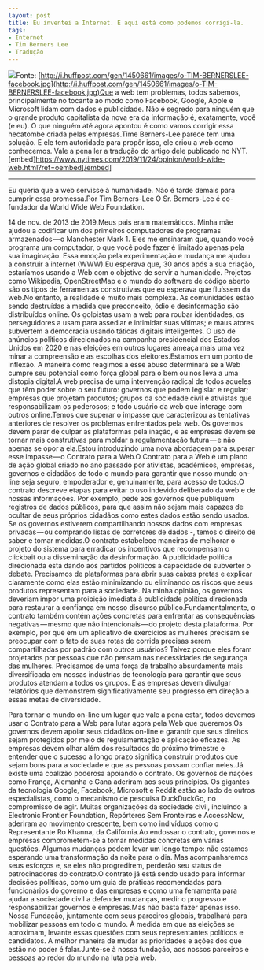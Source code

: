 ```yaml
---
layout: post
title: Eu inventei a Internet. E aqui está como podemos corrigi-la.
tags:
- Internet
- Tim Berners Lee
- Tradução
---
```


![](https://cdn-images-1.medium.com/max/2560/1*cA3ArcgFpux2zmLq5kZ7ig.jpeg)Fonte: 
[http://i.huffpost.com/gen/1450661/images/o-TIM-BERNERSLEE-facebook.jpg](http://i.huffpost.com/gen/1450661/images/o-TIM-BERNERSLEE-facebook.jpg)Que a web tem problemas, todos sabemos, principalmente no tocante ao modo como Facebook, Google, Apple e Microsoft lidam com dados e publicidade. Não é segredo para ninguém que o grande produto capitalista da nova era da informação é, exatamente, você (e eu). O que ninguém até agora apontou é como vamos corrigir essa hecatombe criada pelas empresas.Time Berners-Lee parece tem uma solução. E ele tem autoridade para propôr isso, ele criou a web como conhecemos. Vale a pena ler a tradução do artigo dele publicado no NYT.[embed]https://www.nytimes.com/2019/11/24/opinion/world-wide-web.html?ref=oembed[/embed]
****
Eu queria que a web servisse à humanidade. Não é tarde demais para cumprir essa promessa.Por Tim Berners-Lee
O Sr. Berners-Lee é co-fundador da World Wide Web Foundation.

14 de nov. de 2013 de 2019.Meus pais eram matemáticos. Minha mãe ajudou a codificar um dos primeiros computadores de programas armazenados — o Manchester Mark 1. Eles me ensinaram que, quando você programa um computador, o que você pode fazer é limitado apenas pela sua imaginação. Essa emoção pela experimentação e mudança me ajudou a construir a internet (WWW).Eu esperava que, 30 anos após a sua criação, estaríamos usando a Web com o objetivo de servir a humanidade. Projetos como Wikipedia, OpenStreetMap e o mundo do software de código aberto são os tipos de ferramentas construtivas que eu esperava que fluíssem da web.No entanto, a realidade é muito mais complexa. As comunidades estão sendo destruídas à medida que preconceito, ódio e desinformação são distribuídos online. Os golpistas usam a web para roubar identidades, os perseguidores a usam para assediar e intimidar suas vítimas; e maus atores subvertem a democracia usando táticas digitais inteligentes. O uso de anúncios políticos direcionados na campanha presidencial dos Estados Unidos em 2020 e nas eleições em outros lugares ameaça mais uma vez minar a compreensão e as escolhas dos eleitores.Estamos em um ponto de inflexão. A maneira como reagimos a esse abuso determinará se a Web cumpre seu potencial como força global para o bem ou nos leva a uma distopia digital.A web precisa de uma intervenção radical de todos aqueles que têm poder sobre o seu futuro: governos que podem legislar e regular; empresas que projetam produtos; grupos da sociedade civil e ativistas que responsabilizam os poderosos; e todo usuário da web que interage com outros online.Temos que superar o impasse que caracterizou as tentativas anteriores de resolver os problemas enfrentados pela web. Os governos devem parar de culpar as plataformas pela inação, e as empresas devem se tornar mais construtivas para moldar a regulamentação futura — e não apenas se opor a ela.Estou introduzindo uma nova abordagem para superar esse impasse — o Contrato para a Web.O Contrato para a Web é um plano de ação global criado no ano passado por ativistas, acadêmicos, empresas, governos e cidadãos de todo o mundo para garantir que nosso mundo on-line seja seguro, empoderador e, genuinamente, para acesso de todos.O contrato descreve etapas para evitar o uso indevido deliberado da web e de nossas informações. Por exemplo, pede aos governos que publiquem registros de dados públicos, para que assim não sejam mais capazes de ocultar de seus próprios cidadãos como estes dados estão sendo usados. Se os governos estiverem compartilhando nossos dados com empresas privadas — ou comprando listas de corretores de dados -, temos o direito de saber e tomar medidas.O contrato estabelece maneiras de melhorar o projeto do sistema para erradicar os incentivos que recompensam o clickbait ou a disseminação da desinformação. A publicidade política direcionada está dando aos partidos políticos a capacidade de subverter o debate. Precisamos de plataformas para abrir suas caixas pretas e explicar claramente como elas estão minimizando ou eliminando os riscos que seus produtos representam para a sociedade. Na minha opinião, os governos deveriam impor uma proibição imediata à publicidade política direcionada para restaurar a confiança em nosso discurso público.Fundamentalmente, o contrato também contém ações concretas para enfrentar as consequências negativas — mesmo que não intencionais — do projeto desta plataforma. Por exemplo, por que em um aplicativo de exercícios as mulheres precisam se preocupar com o fato de suas rotas de corrida precisas serem compartilhadas por padrão com outros usuários? Talvez porque eles foram projetados por pessoas que não pensam nas necessidades de segurança das mulheres. Precisamos de uma força de trabalho absurdamente mais diversificada em nossas indústrias de tecnologia para garantir que seus produtos atendam a todos os grupos. E as empresas devem divulgar relatórios que demonstrem significativamente seu progresso em direção a essas metas de diversidade.

Para tornar o mundo on-line um lugar que vale a pena estar, todos devemos usar o Contrato para a Web para lutar agora pela Web que queremos.Os governos devem apoiar seus cidadãos on-line e garantir que seus direitos sejam protegidos por meio de regulamentação e aplicação eficazes. As empresas devem olhar além dos resultados do próximo trimestre e entender que o sucesso a longo prazo significa construir produtos que sejam bons para a sociedade e que as pessoas possam confiar neles.Já existe uma coalizão poderosa apoiando o contrato. Os governos de nações como França, Alemanha e Gana aderiram aos seus princípios. Os gigantes da tecnologia Google, Facebook, Microsoft e Reddit estão ao lado de outros especialistas, como o mecanismo de pesquisa DuckDuckGo, no compromisso de agir. Muitas organizações da sociedade civil, incluindo a Electronic Frontier Foundation, Repórteres Sem Fronteiras e AccessNow, aderiram ao movimento crescente, bem como indivíduos como o Representante Ro Khanna, da Califórnia.Ao endossar o contrato, governos e empresas comprometem-se a tomar medidas concretas em várias questões. Algumas mudanças podem levar um longo tempo: não estamos esperando uma transformação da noite para o dia. Mas acompanharemos seus esforços e, se eles não progredirem, perderão seu status de patrocinadores do contrato.O contrato já está sendo usado para informar decisões políticas, como um guia de práticas recomendadas para funcionários do governo e das empresas e como uma ferramenta para ajudar a sociedade civil a defender mudanças, medir o progresso e responsabilizar governos e empresas.Mas não basta fazer apenas isso. Nossa Fundação, juntamente com seus parceiros globais, trabalhará para mobilizar pessoas em todo o mundo. À medida em que as eleições se aproximam, levante essas questões com seus representantes políticos e candidatos. A melhor maneira de mudar as prioridades e ações dos que estão no poder é falar.Junte-se à nossa fundação, aos nossos parceiros e pessoas ao redor do mundo na luta pela web.
